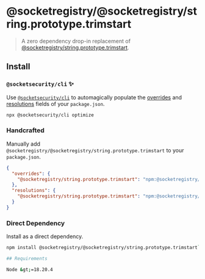 # @socketregistry/@socketregistry/string.prototype.trimstart

> A zero dependency drop-in replacement of
> [@socketregistry/string.prototype.trimstart](https://www.npmjs.com/package/@socketregistry/string.prototype.trimstart).

## Install

### `@socketsecurity/cli` :sparkles:

Use [`@socketsecurity/cli`](https://www.npmjs.com/package/@socketsecurity/cli)
to automagically populate the
[overrides](https://docs.npmjs.com/cli/v9/configuring-npm/package-json#overrides)
and [resolutions](https://yarnpkg.com/configuration/manifest#resolutions) fields
of your `package.json`.

```sh
npx @socketsecurity/cli optimize
```

### Handcrafted

Manually add `@socketregistry/@socketregistry/string.prototype.trimstart` to
your `package.json`.

```json
{
  "overrides": {
    "@socketregistry/string.prototype.trimstart": "npm:@socketregistry/@socketregistry/string.prototype.trimstart@^1"
  },
  "resolutions": {
    "@socketregistry/string.prototype.trimstart": "npm:@socketregistry/@socketregistry/string.prototype.trimstart@^1"
  }
}
```

### Direct Dependency

Install as a direct dependency.

````sh
npm install @socketregistry/@socketregistry/string.prototype.trimstart```

## Requirements

Node &gt;=18.20.4
````
